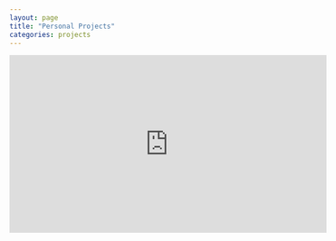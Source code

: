 ```yaml
---
layout: page
title: "Personal Projects"
categories: projects
---
```


<iframe width="560" height="315" src="https://www.youtube.com/embed/Vcf14MjDvpU?controls=0" title="Space Racer" frameborder="0" allow="accelerometer; autoplay; clipboard-write; encrypted-media; gyroscope; picture-in-picture; web-share" allowfullscreen></iframe>